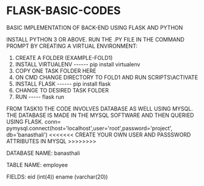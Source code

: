 # FLASK-BASIC-CODES
BASIC IMPLEMENTATION OF BACK-END USING FLASK AND PYTHON

INSTALL PYTHON 3 OR ABOVE. RUN THE .PY FILE IN THE COMMAND PROMPT BY CREATING A VIRTUAL ENVIRONMENT:
1. CREATE A FOLDER (EXAMPLE-FOLD1)
2. INSTALL VIRTUALENV ------  pip install virtualenv 
3. COPY ONE TASK FOLDER HERE
4. ON CMD CHANGE DIRECTORY TO FOLD1 AND RUN SCRIPTS\ACTIVATE
5. INSTALL FLASK ------ pip install flask
6. CHANGE TO DESIRED TASK FOLDER
7. RUN ----- flask run



FROM TASK10 THE CODE INVOLVES DATABASE AS WELL USING MYSQL. THE DATABASE IS MADE IN THE MYSQL SOFTWARE AND THEN QUERIED USING FLASK.
conn= pymysql.connect(host='localhost',user='root',password='project', db='banasthali')
<<<<<<<     CREATE YOUR OWN USER AND PASSSWORD ATTRIBUTES IN MYSQL      >>>>>>>>

DATABASE NAME: banasthali

TABLE NAME: employee

FIELDS:
eid (int(4))
ename (varchar(20))
